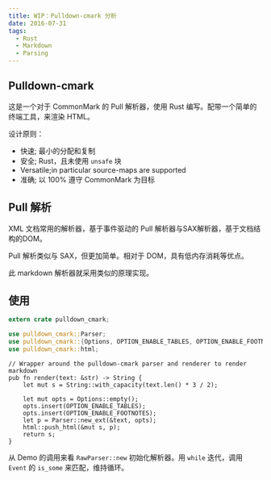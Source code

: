 ```yaml
---
title: WIP：Pulldown-cmark 分析
date: 2016-07-31
tags:
  - Rust
  - Markdown
  - Parsing
---
```


## Pulldown-cmark

这是一个对于 CommonMark 的 Pull 解析器，使用 Rust 编写。配带一个简单的终端工具，来渲染 HTML。

设计原则：

* 快速; 最小的分配和复制
* 安全; Rust，且未使用 `unsafe` 块
* Versatile;in particular source-maps are supported
* 准确; 以 100% 遵守 CommonMark 为目标

## Pull 解析

XML 文档常用的解析器，基于事件驱动的 Pull 解析器与SAX解析器，基于文档结构的DOM。

Pull 解析类似与 SAX，但更加简单。相对于 DOM，具有低内存消耗等优点。

此 markdown 解析器就采用类似的原理实现。


## 使用

```rust
extern crate pulldown_cmark;

use pulldown_cmark::Parser;
use pulldown_cmark::{Options, OPTION_ENABLE_TABLES, OPTION_ENABLE_FOOTNOTES};
use pulldown_cmark::html;
```

```
// Wrapper around the pulldown-cmark parser and renderer to render markdown
pub fn render(text: &str) -> String {
    let mut s = String::with_capacity(text.len() * 3 / 2);

    let mut opts = Options::empty();
    opts.insert(OPTION_ENABLE_TABLES);
    opts.insert(OPTION_ENABLE_FOOTNOTES);
    let p = Parser::new_ext(&text, opts);
    html::push_html(&mut s, p);
    return s;
}
```

从 Demo 的调用来看 `RawParser::new` 初始化解析器。用 `while` 迭代，调用  `Event` 的 `is_some` 来匹配，维持循环。




